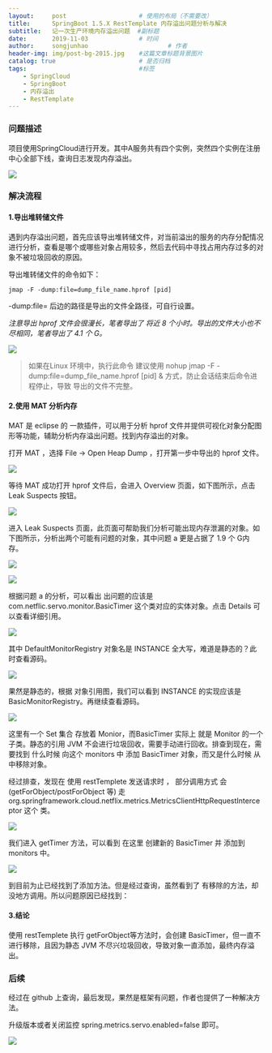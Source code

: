 ```yaml
---
layout:     post                    # 使用的布局（不需要改）
title:      SpringBoot 1.5.X RestTemplate 内存溢出问题分析与解决           # 标题
subtitle:   记一次生产环境内存溢出问题  #副标题
date:       2019-11-03              # 时间
author:     songjunhao                      # 作者
header-img: img/post-bg-2015.jpg    #这篇文章标题背景图片
catalog: true                       # 是否归档
tags:                               #标签
    - SpringCloud
    - SpringBoot
    - 内存溢出
    - RestTemplate
---
```


### 问题描述

项目使用SpringCloud进行开发。其中A服务共有四个实例，突然四个实例在注册中心全部下线，查询日志发现内存溢出。

![](https://i.loli.net/2019/11/03/Q8fFKElzethckUv.png)

### 解决流程

#### 1.导出堆转储文件

遇到内存溢出问题，首先应该导出堆转储文件，对当前溢出的服务的内存分配情况进行分析，查看是哪个或哪些对象占用较多，然后去代码中寻找占用内存过多的对象不被垃圾回收的原因。

导出堆转储文件的命令如下：

```Linux
jmap -F -dump:file=dump_file_name.hprof [pid]
```

-dump:file= 后边的路径是导出的文件全路径，可自行设置。

*注意导出 hprof 文件会很漫长，笔者导出了 将近 8 个小时。导出的文件大小也不尽相同，笔者导出了 4.1 个 G。*

![](https://i.loli.net/2019/11/03/39vMq72uSaXydkO.png)

> 如果在Linux 环境中，执行此命令 建议使用 nohup jmap -F -dump:file=dump_file_name.hprof [pid] & 方式，防止会话结束后命令进程停止，导致 导出的文件不完整。

#### 2.使用 MAT 分析内存

MAT 是 eclipse 的 一款插件，可以用于分析 hprof 文件并提供可视化对象分配图形等功能，辅助分析内存溢出问题。找到内存溢出的对象。

打开 MAT ，选择 File -> Open Heap Dump ，打开第一步中导出的 hprof 文件。

 ![](https://i.loli.net/2019/11/03/GZlDc3QI5hgnFbs.png)

等待 MAT 成功打开 hprof 文件后，会进入 Overview 页面，如下图所示，点击 Leak Suspects 按钮。

![](https://i.loli.net/2019/11/03/HzMh74BlZ58NmiT.png)

进入 Leak Suspects 页面，此页面可帮助我们分析可能出现内存泄漏的对象。如下图所示，分析出两个可能有问题的对象，其中问题 a 更是占据了 1.9 个 G内存。

![](https://i.loli.net/2019/11/03/DjbkJ1KcZV2zoAQ.jpg)


![](https://i.loli.net/2019/11/03/Rp2cjeU9kbWTPrL.jpg)

根据问题 a 的分析，可以看出 出问题的应该是 com.netflic.servo.monitor.BasicTimer 这个类对应的实体对象。点击 Details 可以查看详细引用。

![](https://i.loli.net/2019/11/03/D7reoUiECScVBK4.png)

其中 DefaultMonitorRegistry 对象名是 INSTANCE 全大写，难道是静态的？此时查看源码。

![](https://i.loli.net/2019/11/03/6FJl3cqLxNn2HaM.png)

果然是静态的，根据 对象引用图，我们可以看到 INSTANCE 的实现应该是 BasicMonitorRegistry。再继续查看源码。

![](https://i.loli.net/2019/11/03/FDHm24Ve9fnZlU3.png)

这里有一个 Set 集合 存放着 Monior，而BasicTimer 实际上 就是 Monitor 的一个子类。静态的引用 JVM 不会进行垃圾回收，需要手动进行回收。排查到现在，需要找到 什么时候 向这个 monitors 中 添加
BasicTimer 对象，而又是什么时候 从中移除对象。

经过排查，发现在 使用 restTemplete 发送请求时 ， 部分调用方式 会(getForObject/postForObject 等) 走 org.springframework.cloud.netflix.metrics.MetricsClientHttpRequestInterceptor 这个 类。

![](https://i.loli.net/2019/11/03/pszdU8OC2XnoFwm.jpg)

我们进入 getTimer 方法，可以看到 在这里 创建新的 BasicTimer 并 添加到 monitors 中。

![](https://i.loli.net/2019/11/03/DZovAf1mVr5xnWX.jpg)

到目前为止已经找到了添加方法。但是经过查询，虽然看到了 有移除的方法，却没地方调用。所以问题原因已经找到：

#### 3.结论
使用 restTemplete 执行 getForObject等方法时，会创建 BasicTimer，但一直不进行移除，且因为静态 JVM 不尽兴垃圾回收，导致对象一直添加，最终内存溢出。

### 后续

经过在 github 上查询，最后发现，果然是框架有问题，作者也提供了一种解决方法。

升级版本或者关闭监控 spring.metrics.servo.enabled=false 即可。

![](https://i.loli.net/2019/11/03/oqMAnuivgyXj1RN.jpg)
